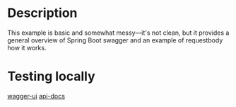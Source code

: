 # Description

This example is basic and somewhat messy—it's not clean, but it provides a general overview of Spring Boot swagger and an example of requestbody how it works.

# Testing locally

[wagger-ui](http://localhost:8090/swagger-ui.html)
[api-docs](http://localhost:8090/v2/api-docs)

